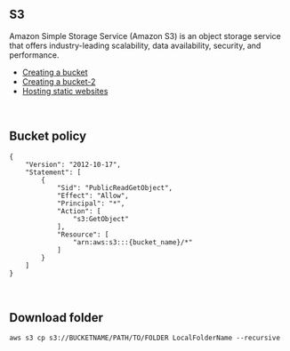 ## S3
Amazon Simple Storage Service (Amazon S3) is an object storage service that offers industry-leading scalability, data availability, security, and performance. 

- [Creating a bucket](https://docs.aws.amazon.com/quickstarts/latest/s3backup/step-1-create-bucket.html)
- [Creating a bucket-2](https://docs.aws.amazon.com/AmazonS3/latest/gsg/CreatingABucket.html)
- [Hosting static websites](https://docs.aws.amazon.com/AmazonS3/latest/user-guide/static-website-hosting.html)

<br />

## Bucket policy
```
{
    "Version": "2012-10-17",
    "Statement": [
        {
            "Sid": "PublicReadGetObject",
            "Effect": "Allow",
            "Principal": "*",
            "Action": [
                "s3:GetObject"
            ],
            "Resource": [
                "arn:aws:s3:::{bucket_name}/*"
            ]
        }
    ]
}
```

<br />

## Download folder

```
aws s3 cp s3://BUCKETNAME/PATH/TO/FOLDER LocalFolderName --recursive
```
